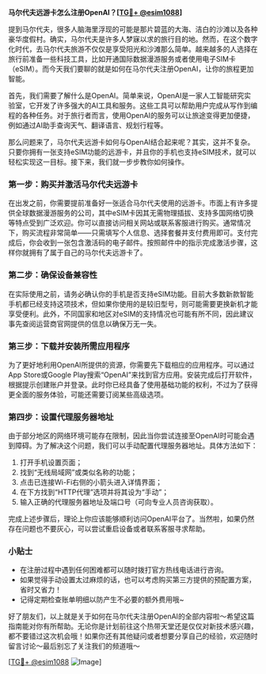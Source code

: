 **马尔代夫远游卡怎么注册OpenAI？[[TG💪+ @esim1088](https://t.me/s/esim1088)]**

提到马尔代夫，很多人脑海里浮现的可能是那片碧蓝的大海、洁白的沙滩以及各种豪华度假村。确实，马尔代夫是许多人梦寐以求的旅行目的地。然而，在这个数字化时代，去马尔代夫旅游不仅仅是享受阳光和沙滩那么简单。越来越多的人选择在旅行前准备一些科技工具，比如开通国际数据漫游服务或者使用电子SIM卡（eSIM）。而今天我们要聊的就是如何在马尔代夫注册OpenAI，让你的旅程更加智能。

首先，我们需要了解什么是OpenAI。简单来说，OpenAI是一家人工智能研究实验室，它开发了许多强大的AI工具和服务。这些工具可以帮助用户完成从写作到编程的各种任务。对于旅行者而言，使用OpenAI的服务可以让旅途变得更加便捷，例如通过AI助手查询天气、翻译语言、规划行程等。

那么问题来了，马尔代夫远游卡如何与OpenAI结合起来呢？其实，这并不复杂。只要你拥有一张支持eSIM功能的远游卡，并且你的手机也支持eSIM技术，就可以轻松实现这一目标。接下来，我们就一步步教你如何操作。

### 第一步：购买并激活马尔代夫远游卡

在出发之前，你需要提前准备好一张适合马尔代夫使用的远游卡。市面上有许多提供全球数据漫游服务的公司，其中eSIM卡因其无需物理插拔、支持多国网络切换等特点受到广泛欢迎。你可以直接访问相关网站或联系客服进行购买。通常情况下，购买流程非常简单——只需填写个人信息、选择套餐并支付费用即可。支付完成后，你会收到一张包含激活码的电子邮件。按照邮件中的指示完成激活步骤，这样你就拥有了属于自己的马尔代夫远游卡了。

### 第二步：确保设备兼容性

在实际使用之前，请务必确认你的手机是否支持eSIM功能。目前大多数新款智能手机都已经支持这项技术，但如果你使用的是较旧型号，则可能需要更换新机才能享受便利。此外，不同国家和地区对eSIM的支持情况也可能有所不同，因此建议事先查阅运营商官网提供的信息以确保万无一失。

### 第三步：下载并安装所需应用程序

为了更好地利用OpenAI所提供的资源，你需要先下载相应的应用程序。可以通过App Store或Google Play搜索“OpenAI”来找到官方应用。安装完成后打开软件，根据提示创建账户并登录。此时你已经具备了使用基础功能的权利，不过为了获得更全面的服务体验，可能还需要订阅某些高级选项。

### 第四步：设置代理服务器地址

由于部分地区的网络环境可能存在限制，因此当你尝试连接至OpenAI时可能会遇到障碍。为了解决这个问题，我们可以手动配置代理服务器地址。具体方法如下：
1. 打开手机设置页面；
2. 找到“无线局域网”或类似名称的功能；
3. 点击已连接Wi-Fi右侧的小箭头进入详情界面；
4. 在下方找到“HTTP代理”选项并将其设为“手动”；
5. 输入正确的代理服务器地址及端口号（可向专业人员咨询获取）。

完成上述步骤后，理论上你应该能够顺利访问OpenAI平台了。当然啦，如果仍然存在问题也不要灰心，可以尝试重启设备或者联系客服寻求帮助。

### 小贴士

- 在注册过程中遇到任何困难都可以随时拨打官方热线电话进行咨询。
- 如果觉得手动设置太过麻烦的话，也可以考虑购买第三方提供的预配置方案，省时又省力！
- 记得定期检查账单明细以防产生不必要的额外费用哦~

好了朋友们，以上就是关于如何在马尔代夫注册OpenAI的全部内容啦～希望这篇指南能对你有所帮助。无论你是计划前往这个热带天堂还是仅仅对新技术感兴趣，都不要错过这次机会哦！如果你还有其他疑问或者想要分享自己的经验，欢迎随时留言讨论～最后别忘了关注我们的频道哦～

[[TG💪+ @esim1088](https://t.me/s/esim1088) ![Image](https://i.postimg.cc/4NQfJmqS/Snipaste-2025-05-13-00-14-12.png)]